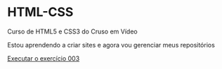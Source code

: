 # HTML-CSS
 Curso  de HTML5 e CSS3 do Cruso em Vídeo

 Estou aprendendo a criar sites e agora vou gerenciar meus repositórios

 <a href="https://esdrascribeiro.github.io/HTML-CSS/exercicios/ex003/index.html">Executar o exercício 003</a>
